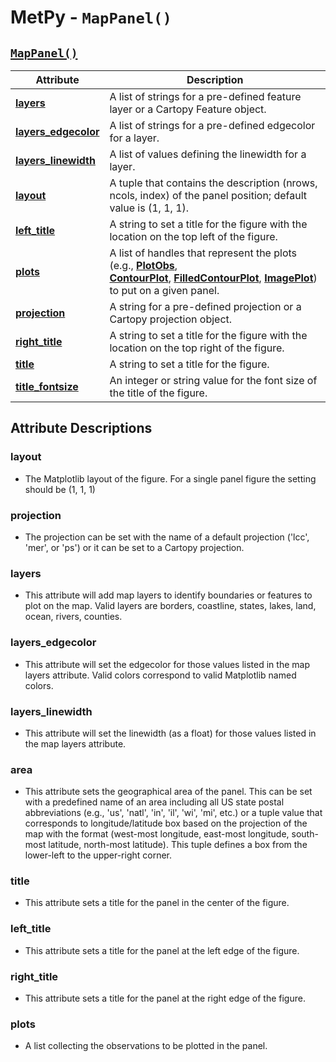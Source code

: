 # MetPy - `MapPanel()`

## <a href="https://unidata.github.io/MetPy/latest/api/generated/metpy.plots.MapPanel.html#metpy.plots.MapPanel" target="_blank">`MapPanel()`</a>
  | Attribute | Description |
  | - | - |
  | <a href="https://unidata.github.io/MetPy/latest/api/generated/metpy.plots.MapPanel.html#metpy.plots.MapPanel.layers" target="_blank">**layers**</a> | A list of strings for a pre-defined feature layer or a Cartopy Feature object. |
  | <a href="https://unidata.github.io/MetPy/latest/api/generated/metpy.plots.MapPanel.html#metpy.plots.MapPanel.layers_edgecolor" target="_blank">**layers_edgecolor**</a> | A list of strings for a pre-defined edgecolor for a layer. |
  | <a href="https://unidata.github.io/MetPy/latest/api/generated/metpy.plots.MapPanel.html#metpy.plots.MapPanel.layers_linewidth" target="_blank">**layers_linewidth**</a> | A list of values defining the linewidth for a layer. |
  | <a href="https://unidata.github.io/MetPy/latest/api/generated/metpy.plots.MapPanel.html#metpy.plots.MapPanel.layout" target="_blank">**layout**</a> | A tuple that contains the description (nrows, ncols, index) of the panel position; default value is (1, 1, 1).
  | <a href="https://unidata.github.io/MetPy/latest/api/generated/metpy.plots.MapPanel.html#metpy.plots.MapPanel.left_title" target="_blank">**left_title**</a> | A string to set a title for the figure with the location on the top left of the figure.
  | <a href="https://unidata.github.io/MetPy/latest/api/generated/metpy.plots.MapPanel.html#metpy.plots.MapPanel.plots" target="_blank">**plots**</a> | A list of handles that represent the plots (e.g., <a href="https://unidata.github.io/MetPy/latest/api/generated/metpy.plots.ContourPlot.html#metpy.plots.PlotObs" target="_blank">**PlotObs**</a>, <a href="https://unidata.github.io/MetPy/latest/api/generated/metpy.plots.ContourPlot.html#metpy.plots.ContourPlot" target="_blank">**ContourPlot**</a>, <a href="https://unidata.github.io/MetPy/latest/api/generated/metpy.plots.FilledContourPlot.html#metpy.plots.FilledContourPlot" target="_blank">**FilledContourPlot**</a>, <a href="https://unidata.github.io/MetPy/latest/api/generated/metpy.plots.ImagePlot.html#metpy.plots.ImagePlot" target="_blank">**ImagePlot**</a>) to put on a given panel. |
  | <a href="https://unidata.github.io/MetPy/latest/api/generated/metpy.plots.MapPanel.html#metpy.plots.MapPanel.projection" target="_blank">**projection**</a> | A string for a pre-defined projection or a Cartopy projection object. |
  | <a href="https://unidata.github.io/MetPy/latest/api/generated/metpy.plots.MapPanel.html#metpy.plots.MapPanel.right_title" target="_blank">**right_title**</a> | A string to set a title for the figure with the location on the top right of the figure. |
  | <a href="https://unidata.github.io/MetPy/latest/api/generated/metpy.plots.MapPanel.html#metpy.plots.MapPanel.title" target="_blank">**title**</a> | A string to set a title for the figure. |
  | <a href="https://unidata.github.io/MetPy/latest/api/generated/metpy.plots.MapPanel.html#metpy.plots.MapPanel.title_fontsize" target="_blank">**title_fontsize**</a> | An integer or string value for the font size of the title of the figure. |

## Attribute Descriptions

### **layout**
  * The Matplotlib layout of the figure. For a single panel figure the
   setting should be (1, 1, 1)

### **projection**
  * The projection can be set with the name of a default projection ('lcc', 'mer', or 'ps')
    or it can be set to a Cartopy projection.

### **layers**
  * This attribute will add map layers to identify boundaries or features to
    plot on the map. Valid layers are borders, coastline, states, lakes,
    land, ocean, rivers, counties.

### **layers_edgecolor**
  * This attribute will set the edgecolor for those values listed in the map
    layers attribute. Valid colors correspond to valid Matplotlib named
    colors.

### **layers_linewidth**
  * This attribute will set the linewidth (as a float) for those values
    listed in the map layers attribute.

### **area**
  * This attribute sets the geographical area of the panel. This can be set
    with a predefined name of an area including all US state postal
    abbreviations (e.g., 'us', 'natl', 'in', 'il', 'wi', 'mi', etc.) or a
    tuple value that corresponds to longitude/latitude box based on the
    projection of the map with the format (west-most longitude, east-most
    longitude, south-most latitude, north-most latitude). This tuple defines
    a box from the lower-left to the upper-right corner.

### **title**
  * This attribute sets a title for the panel in the center of the figure.

### **left_title**
  * This attribute sets a title for the panel at the left edge of the figure.

### **right_title**
  * This attribute sets a title for the panel at the right edge of the figure.

### **plots**
  * A list collecting the observations to be plotted in the panel.